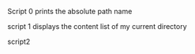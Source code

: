 Script 0 prints the absolute path name

script 1 displays the content list of my current directory

script2